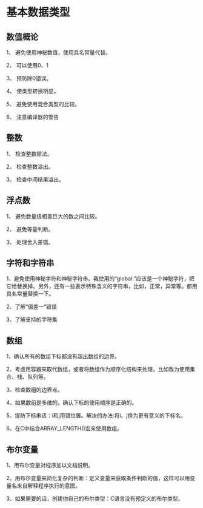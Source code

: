 # 基本数据类型
## 数值概论
1、  避免使用神秘数值，使用具名常量代替。

2、  可以使用0、1

3、  预防除0错误。

4、  使类型转换明显。

5、  避免使用混合类型的比较。

6、  注意编译器的警告

## 整数
1、  检查整数除法。

2、  检查整数溢出。

3、  检查中间结果溢出。

## 浮点数
1、  避免数量级相差巨大的数之间比较。

2、  避免等量判断。

3、  处理舍入差错。

## 字符和字符串
1、避免使用神秘字符和神秘字符串。我使用的“global:”应该是一个神秘字符，把它给替换掉。另外，还有一些表示特殊含义的字符串，比如，正常，异常等。都用具名常量替换一下。

2、了解“偏差一“错误

3、了解支持的字符集

## 数组
1、确认所有的数组下标都没有超出数组的边界。

2、考虑用容器来取代数组，或者将数组作为顺序化结构来处理。比如改为使用集合、栈、队列等。

3、检查数组的边界点。

4、如果数组是多维的，确认下标的使用顺序是正确的。

5、提防下标串话：i和j用错位置。解决的办法:将i、j换为更有意义的下标名。

6、在C中结合ARRAY_LENGTH()宏来使用数组。



## 布尔变量
1、用布尔变量对程序加以文档说明。

2、用布尔变量来简化复杂的判断：定义变量来获取条件判断的值，这样可以用变量名来自解释程序执行的意图。

3、如果需要的话，创建你自己的布尔类型：C语言没有预定义的布尔类型。
